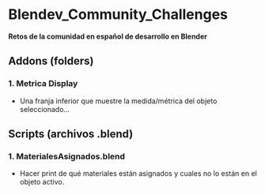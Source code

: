 # Blendev_Community_Challenges
**Retos de la comunidad en español de desarrollo en Blender**

## Addons (folders)

### 1. Metrica Display
- Una franja inferior que muestre la medida/métrica del objeto seleccionado...


## Scripts (archivos .blend)

### 1. MaterialesAsignados.blend
- Hacer print de qué materiales están asignados y cuales no lo están en el objeto activo.

